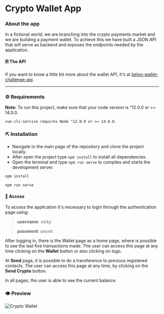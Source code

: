 # Crypto Wallet App

### About the app 

In a fictional world, we are branching into the crypto payments market and we are building a
payment wallet. To achieve this we have built a JSON API that will serve as backend and
exposes the endpoints needed by the application.

#### 🖹 The API 


If you want to know a little bit more about the wallet API, it's at [belvo-wallet-challenge-api](https://belvo-wallet-challenge-api.herokuapp.com/redoc).

---

### ⚙️ Requirements

**Note:** To run this project, make sure that your node version is ^12.0.0 or >= 14.0.0.

```vue-cli-service requires Node ^12.0.0 or >= 14.0.0.```

### ⛏ Installation

- Navigate to the main page of the repository and clone the project locally.
- After open the project type `npm install` to install all dependencies.
- Open the terminal and type `npm run serve` to compiles and starts the development server.

```bash
npm install
```
```bash
npm run serve
```

#### 🔑 Access 

To access the application it's necessary to login through the authentication page using:

> **username**: _vicky_

> **password**: _secret_


After logging in, there is the Wallet page as a home page, where is possible to see the last five transactions made. 
The user can access this page at any time clicking on the **Wallet** button or also clicking on logo.

At **Send** page, it is possible to do a transference to previous registered contacts. 
The user can access this page at any time, by clicking on the **Send Crypto** button.

In all pages, the user is able to see the current balance.

### 👁 Preview

![Crypto Wallet](https://user-images.githubusercontent.com/58710976/166168171-1c39d4c6-4ada-4896-a998-6e61741f5518.gif)





